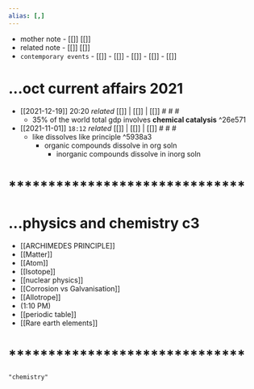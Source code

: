 ```yaml
---
alias: [,]
---
```

- mother note	- [[]] [[]]
- related note - [[]] [[]]
- `contemporary events`	- [[]]	- [[]]	- [[]]	- [[]]	- [[]]


# ...oct current affairs 2021
- [[2021-12-19]] 20:20 _related_ [[]] | [[]] | [[]] # # #
	- 35% of the world total gdp involves **chemical catalysis** ^26e571
- [[2021-11-01]] `18:12` _related_ [[]] | [[]] | [[]] # # #
	- like dissolves like principle ^5938a3
		- organic compounds dissolve in org soln
	       - inorganic compounds dissolve in inorg soln
# ******************************
# ...physics and chemistry c3
- [[ARCHIMEDES PRINCIPLE]]
- [[Matter]]
- [[Atom]]
- [[Isotope]]
- [[nuclear physics]]
- [[Corrosion vs Galvanisation]]
- [[Allotrope]]
- (1:10 PM)
- [[periodic table]]
- [[Rare earth elements]]
# ******************************

```query
"chemistry"
```